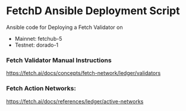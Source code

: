 
# FetchD Ansible Deployment Script

Ansible code for Deploying a Fetch Validator on

- Mainnet: fetchub-5
- Testnet: dorado-1


### Fetch Validator Manual Instructions
https://fetch.ai/docs/concepts/fetch-network/ledger/validators

### Fetch Action Networks:
https://fetch.ai/docs/references/ledger/active-networks


